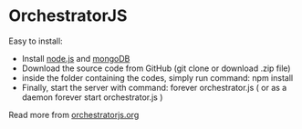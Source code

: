 OrchestratorJS
==============


Easy to install:
- Install [node.js](http://nodejs.org) and [mongoDB](http://www.mongodb.org)
- Download the source code from GitHub (git clone or download .zip file)
- inside the folder containing the codes, simply run command: npm install
- Finally, start the server with command: forever orchestrator.js ( or as a daemon forever start orchestrator.js )

 Read more from [orchestratorjs.org](http://orchestratorjs.org)